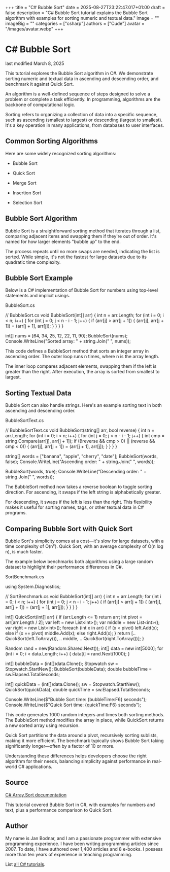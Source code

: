 +++
title = "C# Bubble Sort"
date = 2025-08-27T23:22:47.017+01:00
draft = false
description = "C# Bubble Sort tutorial explains the Bubble
Sort algorithm with examples for sorting numeric and textual data."
image = ""
imageBig = ""
categories = ["csharp"]
authors = ["Cude"]
avatar = "/images/avatar.webp"
+++

# C# Bubble Sort

last modified March 8, 2025

 

This tutorial explores the Bubble Sort algorithm in C#. We
demonstrate sorting numeric and textual data in ascending
and descending order, and benchmark it against Quick Sort.

An algorithm is a well-defined sequence of steps
designed to solve a problem or complete a task efficiently.
In programming, algorithms are the backbone of computational
logic.

Sorting refers to organizing a collection of data
into a specific sequence, such as ascending (smallest to
largest) or descending (largest to smallest). It's a key
operation in many applications, from databases to user
interfaces.

## Common Sorting Algorithms

Here are some widely recognized sorting algorithms:

- Bubble Sort

- Quick Sort

- Merge Sort

- Insertion Sort

- Selection Sort

## Bubble Sort Algorithm

Bubble Sort is a straightforward sorting method that iterates
through a list, comparing adjacent items and swapping them if
they're out of order. It's named for how larger elements
"bubble up" to the end.

The process repeats until no more swaps are needed, indicating
the list is sorted. While simple, it's not the fastest for
large datasets due to its quadratic time complexity.

## Bubble Sort Example

Below is a C# implementation of Bubble Sort for numbers using
top-level statements and implicit usings.

BubbleSort.cs
  

// BubbleSort.cs
void BubbleSort(int[] arr)
{
    int n = arr.Length;
    for (int i = 0; i &lt; n; i++)
    {
        for (int j = 0; j &lt; n - i - 1; j++)
        {
            if (arr[j] &gt; arr[j + 1])
            {
                (arr[j], arr[j + 1]) = (arr[j + 1], arr[j]);
            }
        }
    }
}

int[] nums = [64, 34, 25, 12, 22, 11, 90];
BubbleSort(nums);
Console.WriteLine("Sorted array: " + string.Join(" ", nums));

This code defines a BubbleSort method that sorts an
integer array in ascending order. The outer loop runs
n times, where n is the array length.

The inner loop compares adjacent elements, swapping them if
the left is greater than the right. After execution, the array
is sorted from smallest to largest.

## Sorting Textual Data

Bubble Sort can also handle strings. Here's an example sorting
text in both ascending and descending order.

BubbleSortText.cs
  

// BubbleSortText.cs
void BubbleSort(string[] arr, bool reverse)
{
    int n = arr.Length;
    for (int i = 0; i &lt; n; i++)
    {
        for (int j = 0; j &lt; n - i - 1; j++)
        {
            int cmp = string.Compare(arr[j], arr[j + 1]);
            if ((!reverse &amp;&amp; cmp &gt; 0) || (reverse &amp;&amp; cmp &lt; 0))
            {
                (arr[j], arr[j + 1]) = (arr[j + 1], arr[j]);
            }
        }
    }
}

string[] words = ["banana", "apple", "cherry", "date"];
BubbleSort(words, false);
Console.WriteLine("Ascending order: " + string.Join(" ", words));

BubbleSort(words, true);
Console.WriteLine("Descending order: " + string.Join(" ", words));

The BubbleSort method now takes a
reverse boolean to toggle sorting direction. For
ascending, it swaps if the left string is alphabetically
greater.

For descending, it swaps if the left is less than the right.
This flexibility makes it useful for sorting names, tags, or
other textual data in C# programs.

## Comparing Bubble Sort with Quick Sort

Bubble Sort's simplicity comes at a cost—it's slow for large
datasets, with a time complexity of O(n²). Quick Sort, with an
average complexity of O(n log n), is much faster.

The example below benchmarks both algorithms using a large
random dataset to highlight their performance differences in
C#.

SortBenchmark.cs
  

using System.Diagnostics;

// SortBenchmark.cs
void BubbleSort(int[] arr)
{
    int n = arr.Length;
    for (int i = 0; i &lt; n; i++)
    {
        for (int j = 0; j &lt; n - i - 1; j++)
        {
            if (arr[j] &gt; arr[j + 1])
            {
                (arr[j], arr[j + 1]) = (arr[j + 1], arr[j]);
            }
        }
    }
}

int[] QuickSort(int[] arr)
{
    if (arr.Length &lt;= 1) return arr;
    int pivot = arr[arr.Length / 2];
    var left = new List&lt;int&gt;();
    var middle = new List&lt;int&gt;();
    var right = new List&lt;int&gt;();
    foreach (int x in arr)
    {
        if (x &lt; pivot) left.Add(x);
        else if (x == pivot) middle.Add(x);
        else right.Add(x);
    }
    return [.. QuickSort(left.ToArray()), .. middle, .. QuickSort(right.ToArray())];
}

Random rand = new(Random.Shared.Next());
int[] data = new int[5000];
for (int i = 0; i &lt; data.Length; i++)
{
    data[i] = rand.Next(1000);
}

int[] bubbleData = (int[])data.Clone();
Stopwatch sw = Stopwatch.StartNew();
BubbleSort(bubbleData);
double bubbleTime = sw.Elapsed.TotalSeconds;

int[] quickData = (int[])data.Clone();
sw = Stopwatch.StartNew();
QuickSort(quickData);
double quickTime = sw.Elapsed.TotalSeconds;

Console.WriteLine($"Bubble Sort time: {bubbleTime:F6} seconds");
Console.WriteLine($"Quick Sort time: {quickTime:F6} seconds");

This code generates 1000 random integers and times both
sorting methods. The BubbleSort method modifies
the array in place, while QuickSort returns a new
sorted array using recursion.

Quick Sort partitions the data around a pivot, recursively
sorting sublists, making it more efficient. The benchmark
typically shows Bubble Sort taking significantly longer—often
by a factor of 10 or more.

Understanding these differences helps developers choose the
right algorithm for their needs, balancing simplicity against
performance in real-world C# applications.

## Source

[C# Array.Sort documentation](https://docs.microsoft.com/en-us/dotnet/api/system.array.sort)

This tutorial covered Bubble Sort in C#, with examples for
numbers and text, plus a performance comparison to Quick
Sort.

## Author

My name is Jan Bodnar, and I am a passionate programmer with extensive
programming experience. I have been writing programming articles since 2007.
To date, I have authored over 1,400 articles and 8 e-books. I possess more
than ten years of experience in teaching programming.

List [all C# tutorials](/csharp/).